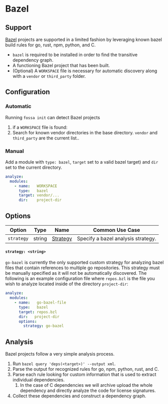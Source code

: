 # Bazel

## Support

[Bazel](#https://www.bazel.build/) projects are supported in a limited fashion by leveraging known bazel build rules for go, rust, npm, python, and C.

- `bazel` is required to be installed in order to find the transitive dependency graph.
- A functioning Bazel project that has been built.
- (Optional) A `WORKSPACE` file is necessary for automatic discovery along with a `vendor` or `third_party` folder.

## Configuration

### Automatic

Running `fossa init` can detect Bazel projects 
1. if a `WORKSPACE` file is found:
2. Search for known vendor directories in the base directory. `vendor` and `third_party` are the current list..

### Manual

Add a module with `type: bazel`, `target` set to a valid bazel target) and `dir` set to the current directory.

```yaml
analyze:
  modules:
    - name:   WORKSPACE
      type:   bazel
      target: vendor/...
      dir:    project-dir
```

## Options

| Option     |  Type  | Name                         | Common Use Case                     |
| ---------- | :----: | ---------------------------- | ----------------------------------- |
| `strategy` | string | [Strategy](#strategy-string) | Specify a bazel analysis strategy. |

#### `strategy: <string>`

`go-bazel` is currently the only supported custom strategy for analyzing bazel files that contain references to multiple go repositories. This strategy must be manually specified as it will not be automatically discovered. The following is an example configuration file where `repos.bzl` is the file you wish to analyze located inside of the directory `project-dir`:
```yaml
analyze:
  modules:
    - name:   go-bazel-file
      type:   bazel
      target: repos.bzl
      dir:   project-dir
      options:
        strategy: go-bazel
```

## Analysis

Bazel projects follow a very simple analysis process.
1. Run `bazel query 'deps(<target>)' --output xml`.
1. Parse the output for recognized rules for go, npm, python, rust, and C.
1. Parse each rule looking for custom information that is used to extract individual dependencies.
   1. In the case of C dependencies we will archive upload the whole dependency and directly analyze the code for license signatures.
1. Collect these dependencies and construct a dependency graph.